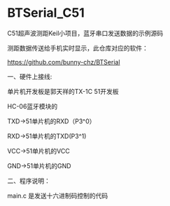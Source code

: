 # BTSerial_C51
C51超声波测距Keil小项目，蓝牙串口发送数据的示例源码

测距数据传送给手机实时显示，此仓库对应的软件：

https://github.com/bunny-chz/BTSerial

一、硬件上接线:

单片机开发板是郭天祥的TX-1C 51开发板


HC-06蓝牙模块的

TXD→51单片机的RXD（P3^0）

RXD→51单片机的TXD(P3^1)

VCC→51单片机的VCC

GND→51单片机的GND


二、程序说明：

main.c 是发送十六进制码控制的代码
